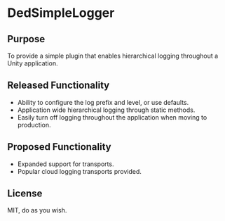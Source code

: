 # DedSimpleLogger

## Purpose

To provide a simple plugin that enables hierarchical logging throughout a Unity application.

## Released Functionality

* Ability to configure the log prefix and level, or use defaults.
* Application wide hierarchical logging through static methods.
* Easily turn off logging throughout the application when moving to production.

## Proposed Functionality

* Expanded support for transports.
* Popular cloud logging transports provided.

## License

MIT, do as you wish.